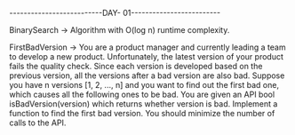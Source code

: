  --------------------------DAY- 01-------------------------
                                                          
                                           
BinarySearch -> Algorithm with O(log n) runtime complexity.
               
FirstBadVersion -> You are a product manager and currently leading a team to develop a new product. 
                    Unfortunately, the latest version of your product fails the quality check. 
                    Since each version is developed based on the previous version,
                     all the versions after a bad version are also bad.
                   Suppose you have n versions [1, 2, ..., n] and you want to find out the first bad one, 
                   which causes all the following ones to be bad. You are given an API bool isBadVersion(version) 
                   which returns whether version is bad. Implement a function to find the first bad version. 
                   You should minimize the number of calls to the API.
              
              
              
                   